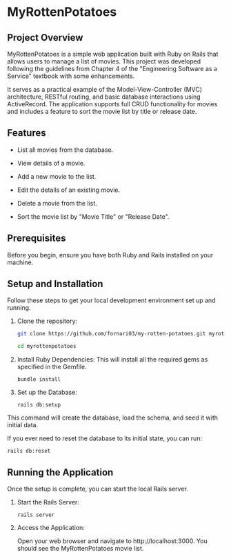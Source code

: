 # MyRottenPotatoes

## Project Overview

MyRottenPotatoes is a simple web application built with Ruby on Rails that allows users to manage a list of movies. This project was developed following the guidelines from Chapter 4 of the "Engineering Software as a Service" textbook with some enhancements.

It serves as a practical example of the Model-View-Controller (MVC) architecture, RESTful routing, and basic database interactions using ActiveRecord. The application supports full CRUD functionality for movies and includes a feature to sort the movie list by title or release date.

## Features

- List all movies from the database.

- View details of a movie.

- Add a new movie to the list.

- Edit the details of an existing movie.

- Delete a movie from the list.

- Sort the movie list by "Movie Title" or "Release Date".

## Prerequisites

Before you begin, ensure you have both Ruby and Rails installed on your machine.

## Setup and Installation

Follow these steps to get your local development environment set up and running.

1. Clone the repository:

    ```bash
    git clone https://github.com/fornari03/my-rotten-potatoes.git myrottenpotatoes

    cd myrottenpotatoes
    ```

2. Install Ruby Dependencies:
This will install all the required gems as specified in the Gemfile.

    ```
    bundle install
    ```

3. Set up the Database:

    ```shell
    rails db:setup
    ```

This command will create the database, load the schema, and seed it with initial data.


If you ever need to reset the database to its initial state, you can run:

```shell
rails db:reset
```

## Running the Application

Once the setup is complete, you can start the local Rails server.

1. Start the Rails Server:

    ```shell
    rails server
    ```

2. Access the Application:

    Open your web browser and navigate to http://localhost:3000. You should see the MyRottenPotatoes movie list.